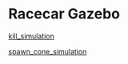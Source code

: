 # Racecar Gazebo

[kill_simulation](scripts/kill_simulation.py)

[spawn_cone_simulation](scripts/kill_simulation.py)
